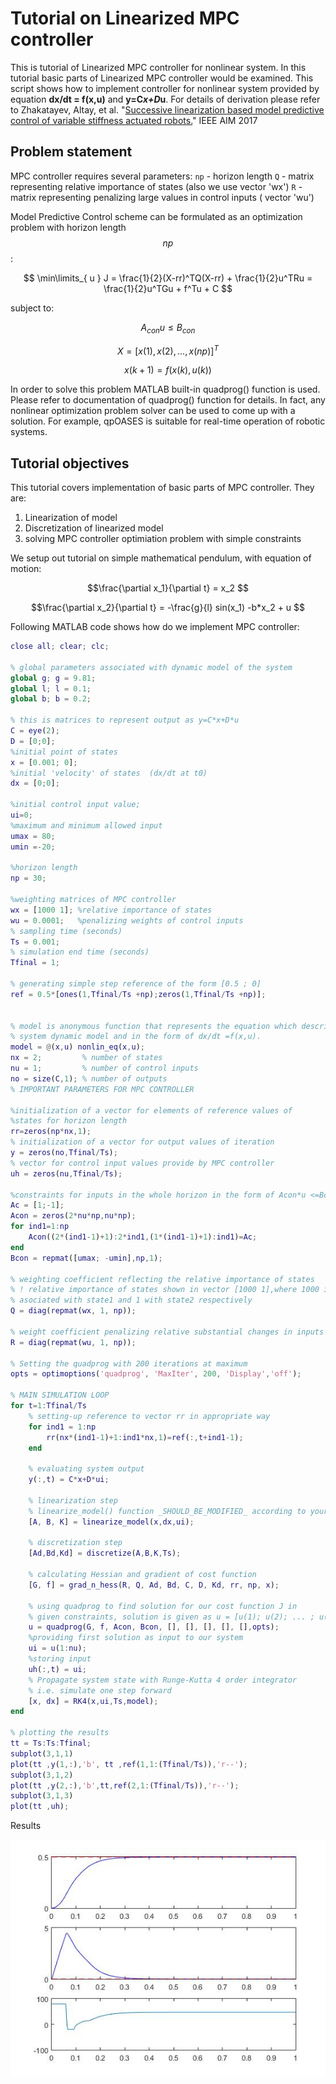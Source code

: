 <script type="text/javascript" async
  src="https://cdnjs.cloudflare.com/ajax/libs/mathjax/2.7.2/MathJax.js?config=TeX-MML-AM_CHTML">
</script>

# Tutorial on Linearized MPC controller

This is tutorial of Linearized MPC controller for nonlinear system. In this tutorial basic parts of Linearized MPC controller would be examined. This script shows how to implement controller for nonlinear system provided by equation **dx/dt = f(x,u)** and **y=C*x+D*u**. For details of derivation please refer to  Zhakatayev, Altay, et al. "[Successive linearization based model predictive control of variable stiffness actuated robots.](http://ieeexplore.ieee.org/document/8014275/)" IEEE AIM 2017

## Problem statement
MPC controller requires several parameters:
`np` - horizon length
`Q`  - matrix representing relative importance of states (also we use vector 'wx')
`R`  - matrix representing penalizing large values in control inputs ( vector 'wu')

Model Predictive Control scheme can be formulated as an optimization problem with horizon length $$np$$:
 
$$ \min\limits_{ u } J = \frac{1}{2}(X-rr)^TQ(X-rr) + \frac{1}{2}u^TRu = \frac{1}{2}u^TGu + f^Tu + C $$

subject to:

$$ A_{con} u \leq B_{con}$$ 

$$ X = [x(1),x(2),...,x(np)]^T $$

$$ x(k+1) = f(x(k),u(k))$$

In order to solve this problem MATLAB built-in quadprog() function is used. Please refer to documentation of quadprog() function for details.
In fact, any nonlinear optimization problem solver can be used to come up with a solution. For example, qpOASES is suitable for real-time operation of robotic systems.

## Tutorial objectives
This tutorial covers implementation of basic parts of MPC controller. They are:
1. Linearization of model 
2. Discretization of linearized model
3. solving MPC controller optimiation problem with simple constraints

We setup out tutorial on simple mathematical pendulum, with equation of motion:

$$\frac{\partial x_1}{\partial t} = x_2 $$ 

$$\frac{\partial x_2}{\partial t} = -\frac{g}{l} sin(x_1) -b*x_2 + u $$

Following MATLAB code shows how do we implement MPC controller:

```Matlab
close all; clear; clc;

% global parameters associated with dynamic model of the system 
global g; g = 9.81;  
global l; l = 0.1;  
global b; b = 0.2;  

% this is matrices to represent output as y=C*x+D*u
C = eye(2);
D = [0;0];
%initial point of states
x = [0.001; 0];
%initial 'velocity' of states  (dx/dt at t0)
dx = [0;0];

%initial control input value;
ui=0;
%maximum and minimum allowed input
umax = 80;
umin =-20;

%horizon length
np = 30;

%weighting matrices of MPC controller
wx = [1000 1]; %relative importance of states
wu = 0.0001;   %penalizing weights of control inputs
% sampling time (seconds)
Ts = 0.001;
% simulation end time (seconds)
Tfinal = 1;

% generating simple step reference of the form [0.5 ; 0] 
ref = 0.5*[ones(1,Tfinal/Ts +np);zeros(1,Tfinal/Ts +np)];


% model is anonymous function that represents the equation which describes 
% system dynamic model and in the form of dx/dt =f(x,u).
model = @(x,u) nonlin_eq(x,u); 
nx = 2;         % number of states
nu = 1;         % number of control inputs
no = size(C,1); % number of outputs 
% IMPORTANT PARAMETERS FOR MPC CONTROLLER

%initialization of a vector for elements of reference values of
%states for horizon length 
rr=zeros(np*nx,1);
% initialization of a vector for output values of iteration
y = zeros(no,Tfinal/Ts);
% vector for control input values provide by MPC controller
uh = zeros(nu,Tfinal/Ts);

%constraints for inputs in the whole horizon in the form of Acon*u <=Bcon
Ac = [1;-1];
Acon = zeros(2*nu*np,nu*np);
for ind1=1:np
    Acon((2*(ind1-1)+1):2*ind1,(1*(ind1-1)+1):ind1)=Ac;
end
Bcon = repmat([umax; -umin],np,1);

% weighting coefficient reflecting the relative importance of states  
% ! relative importance of states shown in vector [1000 1],where 1000 is
% asociated with state1 and 1 with state2 respectively
Q = diag(repmat(wx, 1, np)); 

% weight coefficient penalizing relative substantial changes in inputs 
R = diag(repmat(wu, 1, np));

% Setting the quadprog with 200 iterations at maximum
opts = optimoptions('quadprog', 'MaxIter', 200, 'Display','off');

% MAIN SIMULATION LOOP
for t=1:Tfinal/Ts
    % setting-up reference to vector rr in appropriate way
    for ind1 = 1:np
        rr(nx*(ind1-1)+1:ind1*nx,1)=ref(:,t+ind1-1);
    end
    
    % evaluating system output
    y(:,t) = C*x+D*ui;
    
    % linearization step
    % linearize_model() function _SHOULD_BE_MODIFIED_ according to your model
    [A, B, K] = linearize_model(x,dx,ui);
    
    % discretization step
    [Ad,Bd,Kd] = discretize(A,B,K,Ts);

    % calculating Hessian and gradient of cost function
    [G, f] = grad_n_hess(R, Q, Ad, Bd, C, D, Kd, rr, np, x);
    
    % using quadprog to find solution for our cost function J in
    % given constraints, solution is given as u = [u(1); u(2); ... ; u(np)]
    u = quadprog(G, f, Acon, Bcon, [], [], [], [], [],opts);
    %providing first solution as input to our system
    ui = u(1:nu);
    %storing input
    uh(:,t) = ui;
    % Propagate system state with Runge-Kutta 4 order integrator
    % i.e. simulate one step forward
    [x, dx] = RK4(x,ui,Ts,model);
end

% plotting the results
tt = Ts:Ts:Tfinal;
subplot(3,1,1)
plot(tt ,y(1,:),'b', tt ,ref(1,1:(Tfinal/Ts)),'r--');
subplot(3,1,2)
plot(tt ,y(2,:),'b',tt,ref(2,1:(Tfinal/Ts)),'r--');
subplot(3,1,3)
plot(tt ,uh);

```

Results

![figure 1](figure1.jpg)
